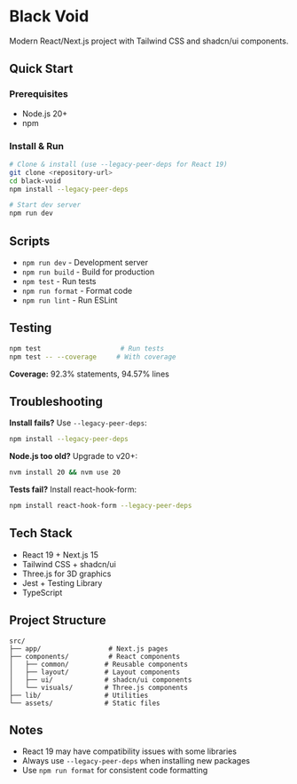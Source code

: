 # Black Void

Modern React/Next.js project with Tailwind CSS and shadcn/ui components.

## Quick Start

### Prerequisites

- Node.js 20+
- npm

### Install & Run

```bash
# Clone & install (use --legacy-peer-deps for React 19)
git clone <repository-url>
cd black-void
npm install --legacy-peer-deps

# Start dev server
npm run dev
```

## Scripts

- `npm run dev` - Development server
- `npm run build` - Build for production
- `npm test` - Run tests
- `npm run format` - Format code
- `npm run lint` - Run ESLint

## Testing

```bash
npm test                    # Run tests
npm test -- --coverage     # With coverage
```

**Coverage:** 92.3% statements, 94.57% lines

## Troubleshooting

**Install fails?** Use `--legacy-peer-deps`:

```bash
npm install --legacy-peer-deps
```

**Node.js too old?** Upgrade to v20+:

```bash
nvm install 20 && nvm use 20
```

**Tests fail?** Install react-hook-form:

```bash
npm install react-hook-form --legacy-peer-deps
```

## Tech Stack

- React 19 + Next.js 15
- Tailwind CSS + shadcn/ui
- Three.js for 3D graphics
- Jest + Testing Library
- TypeScript

## Project Structure

```
src/
├── app/                 # Next.js pages
├── components/          # React components
│   ├── common/         # Reusable components
│   ├── layout/         # Layout components
│   ├── ui/             # shadcn/ui components
│   └── visuals/        # Three.js components
├── lib/                # Utilities
└── assets/             # Static files
```

## Notes

- React 19 may have compatibility issues with some libraries
- Always use `--legacy-peer-deps` when installing new packages
- Use `npm run format` for consistent code formatting
